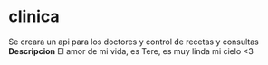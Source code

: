 # clinica
Se creara un api para los doctores y control de recetas y consultas
**Descripcion**
El amor de mi vida, es Tere, es  muy linda mi cielo <3
